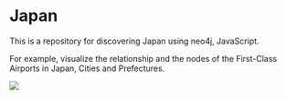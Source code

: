 # Japan

This is a repository for discovering Japan using neo4j, JavaScript.

For example, visualize the relationship and the nodes of the First-Class Airports in Japan, Cities and Prefectures.

![](https://i.imgur.com/uUCpGTp.png)